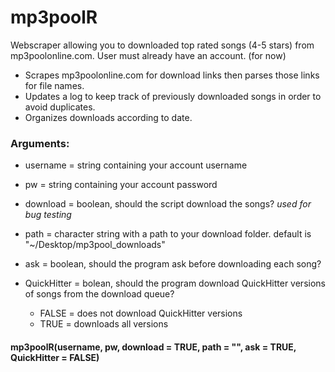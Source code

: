 # mp3poolR
Webscraper allowing you to downloaded top rated songs (4-5 stars) from mp3poolonline.com. User must already have an account. (for now)

- Scrapes mp3poolonline.com for download links then parses those links for file names.
- Updates a log to keep track of previously downloaded songs in order to avoid duplicates.
- Organizes downloads according to date.

### Arguments:
- username = string containing your account username

- pw = string containing your account password

- download = boolean, should the script download the songs? *used for bug testing*

- path = character string with a path to your download folder. default is "~/Desktop/mp3pool_downloads"

- ask = boolean, should the program ask before downloading each song?

- QuickHitter = bolean, should the program download QuickHitter versions of songs from the download queue?
  - FALSE = does not download QuickHitter versions
  - TRUE = downloads all versions

 
#### mp3poolR(username, pw, download = TRUE, path = "", ask = TRUE, QuickHitter = FALSE)
